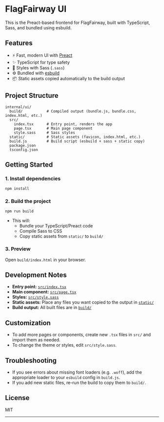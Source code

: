 # FlagFairway UI

This is the Preact-based frontend for FlagFairway, built with TypeScript, Sass, and bundled using esbuild.

## Features

- ⚡️ Fast, modern UI with [Preact](https://preactjs.com/)
- ✨ TypeScript for type safety
- 🎨 Styles with Sass (`.sass`)
- ⚙️ Bundled with [esbuild](https://esbuild.github.io/)
- 📦 Static assets copied automatically to the build output

## Project Structure

```
internal/ui/
  build/           # Compiled output (bundle.js, bundle.css, index.html, etc.)
  src/
    index.tsx      # Entry point, renders the app
    page.tsx       # Main page component
    style.sass     # Sass styles
  static/          # Static assets (favicon, index.html, etc.)
  build.js         # Build script (esbuild + sass + static copy)
  package.json
  tsconfig.json
```

## Getting Started

### 1. Install dependencies

```sh
npm install
```

### 2. Build the project

```sh
npm run build
```

- This will:
  - Bundle your TypeScript/Preact code
  - Compile Sass to CSS
  - Copy static assets from `static/` to `build/`

### 3. Preview

Open `build/index.html` in your browser.

## Development Notes

- **Entry point:** [`src/index.tsx`](src/index.tsx)
- **Main component:** [`src/page.tsx`](src/page.tsx)
- **Styles:** [`src/style.sass`](src/style.sass)
- **Static assets:** Place any files you want copied to the output in [`static/`](static/)
- **Build output:** All built files are in [`build/`](build/)

## Customization

- To add more pages or components, create new `.tsx` files in `src/` and import them as needed.
- To change the theme or styles, edit `src/style.sass`.

## Troubleshooting

- If you see errors about missing font loaders (e.g. `.woff`), add the appropriate loader to your `esbuild` config in `build.js`.
- If you add new static files, re-run the build to copy them to `build/`.

## License

MIT

---